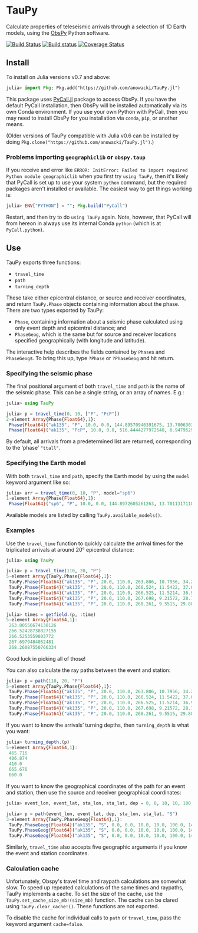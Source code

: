 # TauPy

Calculate properties of teleseismic arrivals through a selection of
1D Earth models, using the [ObsPy](https://github.com/obspy/obspy/wiki) Python software.

[![Build Status](https://travis-ci.org/anowacki/TauPy.jl.svg?branch=master)](https://travis-ci.org/anowacki/TauPy.jl)
[![Build status](https://ci.appveyor.com/api/projects/status/x0g14wuls8yp19tv/branch/master?svg=true)](https://ci.appveyor.com/project/AndyNowacki/taupy-jl/branch/master)
[![Coverage Status](https://coveralls.io/repos/github/anowacki/TauPy.jl/badge.svg?branch=master)](https://coveralls.io/github/anowacki/TauPy.jl?branch=master)

## Install

To install on Julia versions v0.7 and above:
```julia
julia> import Pkg; Pkg.add("https://github.com/anowacki/TauPy.jl")
```

This package uses [PyCall.jl](https://github.com/JuliaPy/PyCall.jl) package to
access ObsPy.  If you have the default PyCall installation, then ObsPy will be
installed automatically via its own Conda environment.  If you use your own
Python with PyCall, then you may need to install ObsPy for you installation
via `conda`, `pip`, or another means.

(Older versions of TauPy compatible with Julia v0.6 can be installed by doing
`Pkg.clone("https://github.com/anowacki/TauPy.jl")`.)

### Problems importing `geographiclib` or `obspy.taup`

If you receive and error like `ERROR: InitError: Failed to import required Python
module geographiclib` when you first try `using TauPy`, then it's likely that
PyCall is set up to use your system `python` command, but the required packages
aren't installed or available.  The easiest way to get things working is:

```julia
julia> ENV["PYTHON"] = ""; Pkg.build("PyCall")
```

Restart, and then try to do `using TauPy` again.  Note, however, that PyCall
will from hereon in always use its internal Conda `python` (which is at
`PyCall.python`).

## Use

TauPy exports three functions:

- `travel_time`
- `path`
- `turning_depth`

These take either epicentral distance, or source and receiver coordinates, and
return `TauPy.Phase` objects containing information about the phase.  There are
two types exported by TauPy:

- `Phase`, containing information about a seismic phase calculated using only
  event depth and epicentral distance; and
- `PhaseGeog`, which is the same but for source and receiver locations specified
  geographically (with longitude and latitude).

The interactive help describes the fields contained by `Phase`s and `PhaseGeog`s.
To bring this up, type `?Phase` or `?PhaseGeog` and hit return.

### Specifying the seismic phase

The final positional argument of both `travel_time` and `path` is the name of
the seismic phase.  This can be a single string, or an array of names.  E.g.:

```julia
julia> using TauPy

julia> p = travel_time(0, 10, ["P", "PcP"])
2-element Array{Phase{Float64},1}:
 Phase{Float64}("ak135", "P", 10.0, 0.0, 144.89570946391675, 13.700630345173362, 45.613198013389635, 45.613198013389635, Float64[], Float64[], Float64[])
 Phase{Float64}("ak135", "PcP", 10.0, 0.0, 516.4444277972648, 0.9479529695834205, 2.834193976594543, 2.834193976594543, Float64[], Float64[], Float64[]) 

```

By default, all arrivals from a predetermined list are returned, corresponding
to the &lsquo;phase&rsquo; `"ttall"`.

### Specifying the Earth model

With both `travel_time` and `path`, specify the Earth model by using the `model`
keyword argument like so:

```julia
julia> arr = travel_time(0, 10, "P", model="sp6")
1-element Array{Phase{Float64},1}:
 Phase{Float64}("sp6", "P", 10.0, 0.0, 144.8972605261263, 13.7011317118041, 45.61534012667141, 45.61534012667141, Float64[], Float64[], Float64[])

```

Available models are listed by calling `TauPy.available_models()`.

### Examples

Use the `travel_time` function to quickly calculate the arrival times for
the triplicated arrivals at around 20&deg; epicentral distance:

```julia
julia> using TauPy

julia> p = travel_time(110, 20, "P")
5-element Array{TauPy.Phase{Float64},1}:
 TauPy.Phase{Float64}("ak135", "P", 20.0, 110.0, 263.806, 10.7956, 34.2707, 52.6707, Float64[], Float64[], Float64[])
 TauPy.Phase{Float64}("ak135", "P", 20.0, 110.0, 266.524, 11.5422, 37.0166, 58.2286, Float64[], Float64[], Float64[])
 TauPy.Phase{Float64}("ak135", "P", 20.0, 110.0, 266.525, 11.5214, 36.9391, 58.063, Float64[], Float64[], Float64[]) 
 TauPy.Phase{Float64}("ak135", "P", 20.0, 110.0, 267.698, 9.21572, 28.731, 42.7498, Float64[], Float64[], Float64[]) 
 TauPy.Phase{Float64}("ak135", "P", 20.0, 110.0, 268.261, 9.5515, 29.8818, 44.7109, Float64[], Float64[], Float64[]) 

julia> times = getfield.(p, :time)
5-element Array{Float64,1}:
 263.80556674138126
 266.52428738827155
 266.5253559803772 
 267.6979484052481 
 268.26087550766334

```

Good luck in picking all of those!

You can also calculate the ray paths between the event and station:

```julia
julia> p = path(110, 20, "P")
5-element Array{TauPy.Phase{Float64},1}:
 TauPy.Phase{Float64}("ak135", "P", 20.0, 110.0, 263.806, 10.7956, 34.2707, 52.6707, Float64[], [0.0, 0.120381, 0.142296, 0.1643, 0.208576, 0.298225, 0.472472, 0.652408, 0.667963, 0.683563  …  19.8216, 19.8493, 19.8632, 19.8701, 19.877, 19.9267, 19.9634, 19.9817, 19.9909, 20.0001], [6261.0, 6251.0, 6249.19, 6247.37, 6243.74, 6236.44, 6222.49, 6208.41, 6207.2, 6206.0  …  6343.5, 6347.25, 6349.13, 6350.06, 6351.0, 6359.05, 6365.02, 6368.01, 6369.51, 6371.0])
 TauPy.Phase{Float64}("ak135", "P", 20.0, 110.0, 266.524, 11.5422, 37.0166, 58.2286, Float64[], [0.0, 0.148344, 0.175382, 0.202552, 0.257294, 0.368423, 0.585572, 0.811497, 0.831113, 0.850797  …  19.8016, 19.8328, 19.8484, 19.8562, 19.864, 19.9189, 19.9596, 19.9799, 19.99, 20.0001], [6261.0, 6251.0, 6249.19, 6247.37, 6243.74, 6236.44, 6222.49, 6208.41, 6207.2, 6206.0  …  6343.5, 6347.25, 6349.13, 6350.06, 6351.0, 6359.05, 6365.02, 6368.01, 6369.51, 6371.0])
 TauPy.Phase{Float64}("ak135", "P", 20.0, 110.0, 266.525, 11.5214, 36.9391, 58.063, Float64[], [0.0, 0.147386, 0.174248, 0.20124, 0.255622, 0.366009, 0.581664, 0.805968, 0.82544, 0.844979  …  19.7997, 19.8308, 19.8463, 19.854, 19.8618, 19.9165, 19.9571, 19.9773, 19.9875, 19.9976], [6261.0, 6251.0, 6249.19, 6247.37, 6243.74, 6236.44, 6222.49, 6208.41, 6207.2, 6206.0  …  6343.5, 6347.25, 6349.13, 6350.06, 6351.0, 6359.05, 6365.02, 6368.01, 6369.51, 6371.0]) 
 TauPy.Phase{Float64}("ak135", "P", 20.0, 110.0, 267.698, 9.21572, 28.731, 42.7498, Float64[], [0.0, 0.0847973, 0.100216, 0.115685, 0.146774, 0.209565, 0.331002, 0.455546, 0.466272, 0.47702  …  19.858, 19.8798, 19.8907, 19.8961, 19.9016, 19.9415, 19.971, 19.9858, 19.9931, 20.0005], [6261.0, 6251.0, 6249.19, 6247.37, 6243.74, 6236.44, 6222.49, 6208.41, 6207.2, 6206.0  …  6343.5, 6347.25, 6349.13, 6350.06, 6351.0, 6359.05, 6365.02, 6368.01, 6369.51, 6371.0])
 TauPy.Phase{Float64}("ak135", "P", 20.0, 110.0, 268.261, 9.5515, 29.8818, 44.7109, Float64[], [0.0, 0.0908228, 0.10734, 0.123913, 0.157226, 0.224534, 0.3548, 0.488528, 0.500051, 0.511599  …  19.8505, 19.8734, 19.8848, 19.8905, 19.8963, 19.9381, 19.9691, 19.9845, 19.9923, 20.0], [6261.0, 6251.0, 6249.19, 6247.37, 6243.74, 6236.44, 6222.49, 6208.41, 6207.2, 6206.0  …  6343.5, 6347.25, 6349.13, 6350.06, 6351.0, 6359.05, 6365.02, 6368.01, 6369.51, 6371.0])   

```

If you want to know the arrivals&rsquo; turning depths, then `turning_depth`
is what you want:

```julia
julia> turning_depth.(p)
5-element Array{Float64,1}:
 465.716
 406.874
 410.0  
 665.676
 660.0  

```

If you want to know the geographical coordinates of the path for an event and
station, then use the source and receiver geographical coordinates:

```julia
julia> event_lon, event_lat, sta_lon, sta_lat, dep = 0, 0, 10, 10, 100;

julia> p = path(event_lon, event_lat, dep, sta_lon, sta_lat, "S")
3-element Array{TauPy.PhaseGeog{Float64},1}:
 TauPy.PhaseGeog{Float64}("ak135", "S", 0.0, 0.0, 10.0, 10.0, 100.0, 14.106, 350.494, 24.1935, 48.835, 83.5499, Float64[], [0.0, 0.542449, 1.36541, 1.40396, 1.44327, 3.49073, 5.54737, 5.58703, 5.62594, 6.45806  …  9.8127, 9.83169, 9.84117, 9.85065, 9.88817, 9.9256, 9.96294, 9.98158, 9.99089, 10.0002], [0.0, 0.550792, 1.38607, 1.42518, 1.46506, 3.53789, 5.60619, 5.64589, 5.68482, 6.51558  …  9.81819, 9.83664, 9.84585, 9.85506, 9.89149, 9.92782, 9.96405, 9.98213, 9.99116, 10.0002], [6271.0, 6262.21, 6251.8, 6251.4, 6251.0, 6240.69, 6251.0, 6251.4, 6251.8, 6262.21  …  6347.25, 6349.13, 6350.06, 6351.0, 6356.0, 6361.0, 6366.0, 6368.5, 6369.75, 6371.0])                   
 TauPy.PhaseGeog{Float64}("ak135", "S", 0.0, 0.0, 10.0, 10.0, 100.0, 14.106, 364.733, 20.4703, 39.5658, 57.2195, Float64[], [0.0, 0.0878754, 0.192757, 0.19682, 0.200884, 0.315745, 0.431873, 0.52082, 0.666153, 0.762522  …  9.87896, 9.89135, 9.89753, 9.90372, 9.93078, 9.9578, 9.98476, 9.99822, 10.0049, 10.0117], [0.0, 0.0892309, 0.195729, 0.199855, 0.203982, 0.320611, 0.438522, 0.528832, 0.676382, 0.774215  …  9.88255, 9.89457, 9.90058, 9.90658, 9.93285, 9.95906, 9.98522, 9.99827, 10.0048, 10.0113], [6271.0, 6262.21, 6251.8, 6251.4, 6251.0, 6239.72, 6228.43, 6219.86, 6206.0, 6196.9  …  6347.25, 6349.13, 6350.06, 6351.0, 6356.0, 6361.0, 6366.0, 6368.5, 6369.75, 6371.0])
 TauPy.PhaseGeog{Float64}("ak135", "S", 0.0, 0.0, 10.0, 10.0, 100.0, 14.106, 364.855, 20.7161, 40.1367, 58.304, Float64[], [0.0, 0.0916586, 0.201103, 0.205344, 0.209587, 0.32951, 0.450821, 0.543782, 0.695759, 0.796594  …  9.86447, 9.87716, 9.8835, 9.88984, 9.91746, 9.94502, 9.97253, 9.98627, 9.99313, 9.99999], [0.0, 0.0930724, 0.204205, 0.208511, 0.212819, 0.334588, 0.457761, 0.552145, 0.706439, 0.808803  …  9.86848, 9.8808, 9.88695, 9.8931, 9.91991, 9.94667, 9.97336, 9.98668, 9.99334, 9.99999], [6271.0, 6262.21, 6251.8, 6251.4, 6251.0, 6239.72, 6228.43, 6219.86, 6206.0, 6196.9  …  6347.25, 6349.13, 6350.06, 6351.0, 6356.0, 6361.0, 6366.0, 6368.5, 6369.75, 6371.0])  

```

Similarly, `travel_time` also accepts five geographic arguments if you know the
event and station coordinates.

### Calculation cache

Unfortunately, Obspy's travel time and raypath calculations are somewhat
slow.  To speed up repeated calculations of the same times and raypaths,
TauPy implements a cache.  To set the size of the cache, use the
`TauPy.set_cache_size_mb!(size_mb)` function.  The cache can be clared
using `TauPy.clear_cache!()`.  These functions are not exported.

To disable the cache for individual calls to `path` or `travel_time`,
pass the keyword argument `cache=false`.


